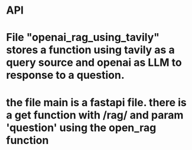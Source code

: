 # API
# File "openai_rag_using_tavily" stores a function using tavily as a query source and openai as LLM to response to a question.
# the file main is a fastapi file. there is a get function with /rag/ and param 'question' using the open_rag function
